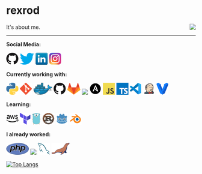 # rexrod

<img src="images/me.jpg" align="right" />

It's about me.


---

**Social Media:**

[![GitHub](icons/github.png)](https://github.com/rexrod)
[![Twitter](icons/twitter.png)](https://twitter.com/harry_palheta)
[![LinkedIn](icons/linkedin.png)](https://www.linkedin.com/in/harrysonpalheta/)
[![Instagram](icons/instagram.png)](https://www.instagram.com/harrysonpalheta/)

**Currently working with:**

<a href="https://www.python.org/" title="Python"><img src="icons/python.png" /></a>
<a href="https://git-scm.com/" title="Git"><img src="icons/git.png" /></a>
<a href="https://www.docker.com/" title="Docker"><img src="icons/docker.png" /></a>
<a href="https://github.com/" title="GitHub"><img src="icons/github.png" /></a>
<a href="https://gitlab.com/" title="GitLab"><img src="icons/gitlab.png" /></a>
<a href="https://kubernetes.io/" title="Kubernetes"><img src="icons/kebernetes.png" /></a>
<a href="https://www.ansible.com/" title="Ansible"><img src="icons/ansible.png" /></a>
<a href="https://en.wikipedia.org/wiki/JavaScript" title="JavaScript"><img src="icons/javascript.png" /></a>
<a href="https://www.typescriptlang.org/" title="TypeScript"><img src="icons/typescript.png" /></a>
<a href="https://code.visualstudio.com/" title="Visual Studio Code"><img src="icons/vscode.png" /></a>
<a href="https://www.jenkins.io/" title="Jenkins"><img src="icons/jenkins.png" /></a>
<a href="https://www.vagrantup.com/" title="Vagrant"><img src="icons/vagrant.png" /></a>

**Learning:**

<a href="https://aws.amazon.com/" title="AWS"><img src="icons/aws.png" /></a>
<a href="https://www.terraform.io/" title="Terraform"><img src="icons/terraform.png" /></a>
<a href="https://golang.org/" title="Golang"><img src="icons/golang.png" /></a>
<a href="https://www.rust-lang.org/" title="Rust"><img src="icons/rust.png" /></a>
<a href="https://godotengine.org/" title="Godot"><img src="icons/godot.png" /></a>
<a href="https://www.blender.org/" title="Blender"><img src="icons/blender.png" /></a>

**I already worked:**

<a href="https://www.php.net/" title="PHP"><img src="icons/php.png" /></a>
<a href="https://getcomposer.org/" title="Composer"><img src="icons/composer.png" /></a>
<a href="https://www.mysql.com/" title="MySQL"><img src="icons/mysql.png" /></a>
<a href="https://mariadb.org/" title="MariaDB"><img src="icons/mariadb.png" /></a>

[![Top Langs](https://github-readme-stats.vercel.app/api/top-langs/?username=rexrod&langs_count=8)](https://github.com/anuraghazra/github-readme-stats)

